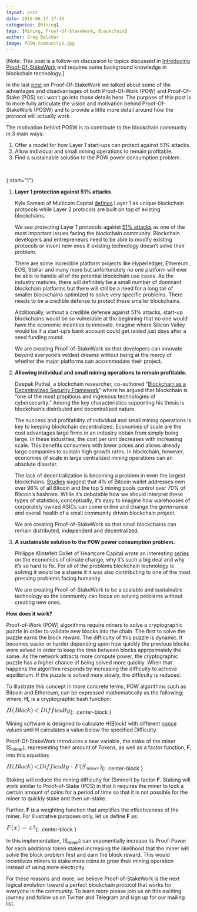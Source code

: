 ```yaml
---
layout: post
date: 2019-06-17 17:46
categories: [Mining]
tags: [Mining, Proof-Of-StakeWork, Blockchain]
author: Greg Belcher
image: POSW-Community3.jpg
---
```

[Note: This post is a follow-on discussion to topics discussed in [Introducing Proof-Of-StakeWork](https://diode.io/mining/introducing-proof-of-stakework-19126/) and requires some background knowledge in blockchain technology.] 

In the last [post](https://diode.io/mining/introducing-proof-of-stakework-19126/) on Proof-Of-StakeWork we talked about some of the advantages and disadvantages of both Proof-Of-Work (POW) and Proof-Of-Stake (POS) so I won’t go into those details here. The purpose of this post is to more fully articulate the vision and motivation behind Proof-Of-StakeWork (POSW) and to provide a little more detail around how the protocol will actually work.

The motivation behind POSW is to contribute to the blockchain community in 3 main ways:



  1. Offer a model for how Layer 1 start-ups can protect against 51% attacks.
  2. Allow individual and small mining operations to remain profitable.
  3. Find a sustainable solution to the POW power consumption problem.

<br/>

{:start="1"}
1. **Layer 1 protection against 51% attacks.**

    Kyle Samani of Multicoin Capital [defines](https://multicoin.capital/2019/03/14/on-value-capture-at-layers-1-and-2/) Layer 1 as unique blockchain protocols while Layer 2 protocols are built on top of existing blockchains.


    We see protecting Layer 1 protocols against [51% attacks](https://www.investopedia.com/terms/1/51-attack.asp) as one of the most important issues facing the blockchain community. Blockchain developers and entrepreneurs need to be able to modify existing protocols or invent new ones if existing technology doesn’t solve their problem.


    There are some incredible platform projects like Hyperledger, Ethereum, EOS, Stellar and many more but unfortunately no one platform will ever be able to handle all of the potential blockchain use cases. As the industry matures, there will definitely be a small number of dominant blockchain platforms but there will still be a need for a long tail of smaller blockchains optimized to solve very specific problems. There needs to be a credible defense to protect these smaller blockchains.


    Additionally, without a credible defense against 51% attacks, start-up blockchains would be so vulnerable at the beginning that no one would have the economic incentive to innovate. Imagine where Silicon Valley would be if a start-up’s bank account could get raided just days after a seed funding round. 


    We are creating Proof-of-StakeWork so that developers can innovate beyond everyone’s wildest dreams without being at the mercy of whether the major platforms can accommodate their project.

2. **Allowing individual and small mining operations to remain profitable.**

    Deepak Puthal, a blockchain researcher, co-authored “[Blockchain as a Decentralized Security Framework](https://www.researchgate.net/publication/323491592_The_Blockchain_as_a_Decentralized_Security_Framework_Future_Directions)” where he argued that blockchain is “one of the most propitious and ingenious technologies of cybersecurity.” Among the key characteristics supporting his thesis is blockchain’s distributed and decentralized nature.


    The success and profitability of individual and small mining operations is key to keeping blockchain decentralized. Economies of scale are the cost advantages large firms in an industry obtain from simply being large. In these industries, the cost per unit decreases with increasing scale. This benefits consumers with lower prices and allows already large companies to sustain high growth rates. In blockchain, however, economies of scale in large centralized mining operations can an absolute disaster.


    The lack of decentralization is becoming a problem in even the largest blockchains. [Studies](https://howmuch.net/articles/bitcoin-wealth-distribution) suggest that 4% of Bitcoin wallet addresses own over 96% of all Bitcoin and the top 5 mining pools control over 70% of Bitcoin’s hashrate. While it’s debatable how we should interpret these types of statistics, conceptually, it’s easy to imagine how warehouses of corporately owned ASICs can come online and change the governance and overall health of a small community driven blockchain project. 


    We are creating Proof-of-StakeWork so that small blockchains can remain distributed, independent and decentralized.

3. **A sustainable solution to the POW power consumption problem.**

    Philippe Klintefelt Collet of Heartcore Capital wrote an interesting [series](https://medium.com/@philippe.klintefelt.collet/climate-change-and-venture-capital-part-1-the-mechanics-of-carbon-emissions-reduction-9facfc6562a8) on the economics of climate change, why it’s such a big deal and why it’s so hard to fix. For all of the problems blockchain technology is solving it would be a shame if it was also contributing to one of the most pressing problems facing humanity.


    We are creating Proof-of-StakeWork to be a scalable and sustainable technology so the community can focus on solving problems without creating new ones.


**How does it work?**

Proof-of-Work (POW) algorithms require miners to solve a cryptographic puzzle in order to validate new blocks into the chain. The first to solve the puzzle earns the block reward. The difficulty of this puzzle is dynamic. It becomes easier or harder depending upon how quickly the previous blocks were solved in order to keep the time between blocks approximately the same. As the network attracts more compute power, the cryptographic puzzle has a higher chance of being solved more quickly. When that happens the algorithm responds by increasing the difficulty to achieve equilibrium. If the puzzle is solved more slowly, the difficulty is reduced.

To illustrate this concept in more concrete terms, POW algorithms such as Bitcoin and Ethereum, can be expressed mathematically as the following; where, **H,** is a cryptographic hash function:



![](../assets/img/blog/POSW-Community0.png){: .center-block }



Mining software is designed to calculate H(Block) with different [nonce](https://en.wikipedia.org/wiki/Cryptographic_nonce) values until H calculates a value below the specified Difficulty.

Proof-Of-StakeWork introduces a new variable, the stake of the miner (S<sub>miner</sub>), representing their amount of Tokens, as well as a factor function, **F**, into this equation:



![](../assets/img/blog/POSW-Community1.png){: .center-block }



Staking will reduce the mining difficulty for (Sminer) by factor **F**. Staking will work similar to Proof-of-Stake (POS) in that it requires the miner to lock a certain amount of coins for a period of time so that it is not possible for the miner to quickly stake and then un-stake.

Further, **F** is a weighting function that amplifies the effectiveness of the miner. For illustrative purposes only, let us define **F** as:



![](../assets/img/blog/POSW-Community2.png){: .center-block }



In this implementation, (S<sub>miner</sub>) can exponentially increase its Proof-Power for each additional token staked increasing the likelihood that the miner will solve the block problem first and earn the block reward. This would incentivize miners to stake more coins to grow their mining operation instead of using more electricity.

For these reasons and more, we believe Proof-of-StakeWork is the next logical evolution toward a perfect blockchain protocol that works for everyone in the community. To learn more please join us on this exciting journey and follow us on Twitter and Telegram and sign up for our mailing list.
